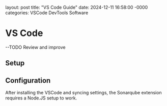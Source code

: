 layout: post
title: "VS Code Guide"
date: 2024-12-11 16:58:00 -0000
categories: VSCode DevTools Software

# VS Code
--TODO Review and improve

## Setup

## Configuration

After installing the VSCode and syncing settings, the Sonarqube extension requires a Node.JS setup to work.